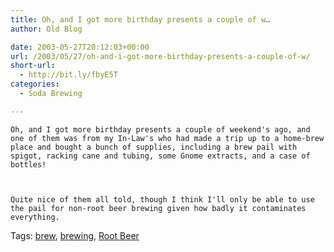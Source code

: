 ```yaml
---
title: Oh, and I got more birthday presents a couple of w…
author: Old Blog

date: 2003-05-27T20:12:03+00:00
url: /2003/05/27/oh-and-i-got-more-birthday-presents-a-couple-of-w/
short-url:
  - http://bit.ly/fbyE5T
categories:
  - Soda Brewing

---
```

<div class='microid-http+http:sha1:39785391185d9b2b5304badad1ac71fbfac3bbb8'>
  
    Oh, and I got more birthday presents a couple of weekend's ago, and one of them was from my In-Law's who had made a trip up to a home-brew place and bought a bunch of supplies, including a brew pail with spigot, racking cane and tubing, some Gnome extracts, and a case of bottles!
  
  
  
    Quite nice of them all told, though I think I'll only be able to use the pail for non-root beer brewing given how badly it contaminates everything.
  
</div>

<div class="st-post-tags">
  Tags: <a href="http://www.cavort.org/tag/brew/" title="brew" rel="tag">brew</a>, <a href="http://www.cavort.org/tag/brewing/" title="brewing" rel="tag">brewing</a>, <a href="http://www.cavort.org/tag/root-beer/" title="Root Beer" rel="tag">Root Beer</a><br />
</div>